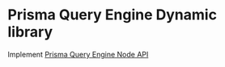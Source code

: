 # Prisma Query Engine Dynamic library

Implement [Prisma Query Engine Node API](https://github.com/prisma/prisma-engines/blob/main/query-engine/query-engine-node-api)